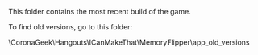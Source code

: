This folder contains the most recent build of the game.

To find old versions, go to this folder:

\CoronaGeek\Hangouts\ICanMakeThat\MemoryFlipper\app_old_versions
